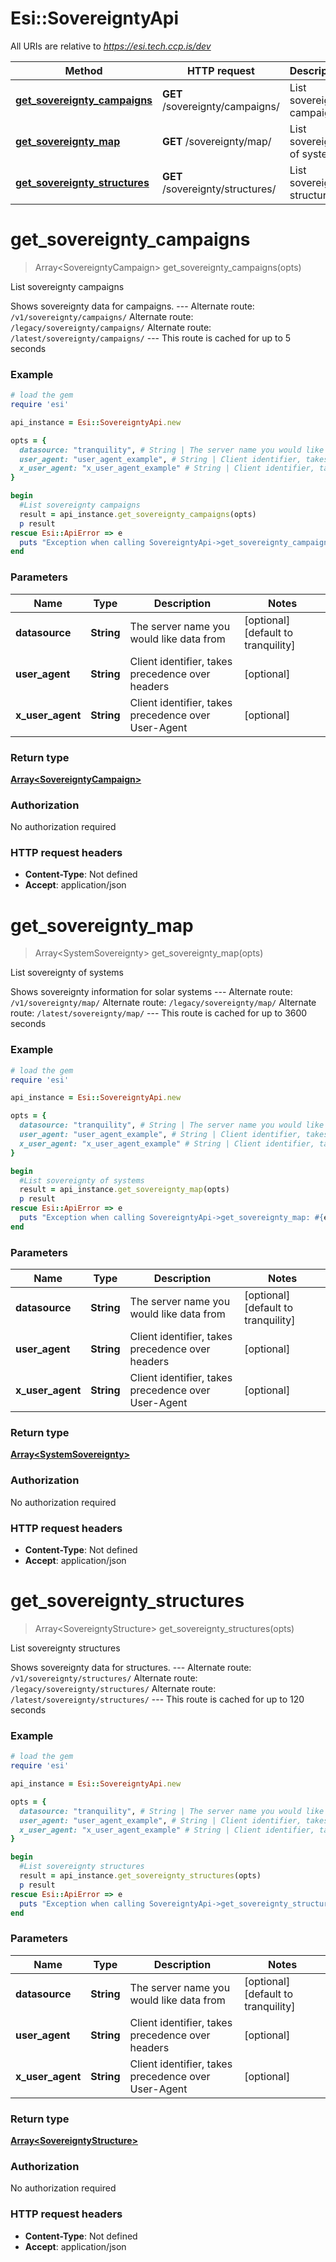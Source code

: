 # Esi::SovereigntyApi

All URIs are relative to *https://esi.tech.ccp.is/dev*

Method | HTTP request | Description
------------- | ------------- | -------------
[**get_sovereignty_campaigns**](SovereigntyApi.md#get_sovereignty_campaigns) | **GET** /sovereignty/campaigns/ | List sovereignty campaigns
[**get_sovereignty_map**](SovereigntyApi.md#get_sovereignty_map) | **GET** /sovereignty/map/ | List sovereignty of systems
[**get_sovereignty_structures**](SovereigntyApi.md#get_sovereignty_structures) | **GET** /sovereignty/structures/ | List sovereignty structures


# **get_sovereignty_campaigns**
> Array&lt;SovereigntyCampaign&gt; get_sovereignty_campaigns(opts)

List sovereignty campaigns

Shows sovereignty data for campaigns.  ---  Alternate route: `/v1/sovereignty/campaigns/`  Alternate route: `/legacy/sovereignty/campaigns/`  Alternate route: `/latest/sovereignty/campaigns/`   ---  This route is cached for up to 5 seconds

### Example
```ruby
# load the gem
require 'esi'

api_instance = Esi::SovereigntyApi.new

opts = { 
  datasource: "tranquility", # String | The server name you would like data from
  user_agent: "user_agent_example", # String | Client identifier, takes precedence over headers
  x_user_agent: "x_user_agent_example" # String | Client identifier, takes precedence over User-Agent
}

begin
  #List sovereignty campaigns
  result = api_instance.get_sovereignty_campaigns(opts)
  p result
rescue Esi::ApiError => e
  puts "Exception when calling SovereigntyApi->get_sovereignty_campaigns: #{e}"
end
```

### Parameters

Name | Type | Description  | Notes
------------- | ------------- | ------------- | -------------
 **datasource** | **String**| The server name you would like data from | [optional] [default to tranquility]
 **user_agent** | **String**| Client identifier, takes precedence over headers | [optional] 
 **x_user_agent** | **String**| Client identifier, takes precedence over User-Agent | [optional] 

### Return type

[**Array&lt;SovereigntyCampaign&gt;**](SovereigntyCampaign.md)

### Authorization

No authorization required

### HTTP request headers

 - **Content-Type**: Not defined
 - **Accept**: application/json



# **get_sovereignty_map**
> Array&lt;SystemSovereignty&gt; get_sovereignty_map(opts)

List sovereignty of systems

Shows sovereignty information for solar systems  ---  Alternate route: `/v1/sovereignty/map/`  Alternate route: `/legacy/sovereignty/map/`  Alternate route: `/latest/sovereignty/map/`   ---  This route is cached for up to 3600 seconds

### Example
```ruby
# load the gem
require 'esi'

api_instance = Esi::SovereigntyApi.new

opts = { 
  datasource: "tranquility", # String | The server name you would like data from
  user_agent: "user_agent_example", # String | Client identifier, takes precedence over headers
  x_user_agent: "x_user_agent_example" # String | Client identifier, takes precedence over User-Agent
}

begin
  #List sovereignty of systems
  result = api_instance.get_sovereignty_map(opts)
  p result
rescue Esi::ApiError => e
  puts "Exception when calling SovereigntyApi->get_sovereignty_map: #{e}"
end
```

### Parameters

Name | Type | Description  | Notes
------------- | ------------- | ------------- | -------------
 **datasource** | **String**| The server name you would like data from | [optional] [default to tranquility]
 **user_agent** | **String**| Client identifier, takes precedence over headers | [optional] 
 **x_user_agent** | **String**| Client identifier, takes precedence over User-Agent | [optional] 

### Return type

[**Array&lt;SystemSovereignty&gt;**](SystemSovereignty.md)

### Authorization

No authorization required

### HTTP request headers

 - **Content-Type**: Not defined
 - **Accept**: application/json



# **get_sovereignty_structures**
> Array&lt;SovereigntyStructure&gt; get_sovereignty_structures(opts)

List sovereignty structures

Shows sovereignty data for structures.  ---  Alternate route: `/v1/sovereignty/structures/`  Alternate route: `/legacy/sovereignty/structures/`  Alternate route: `/latest/sovereignty/structures/`   ---  This route is cached for up to 120 seconds

### Example
```ruby
# load the gem
require 'esi'

api_instance = Esi::SovereigntyApi.new

opts = { 
  datasource: "tranquility", # String | The server name you would like data from
  user_agent: "user_agent_example", # String | Client identifier, takes precedence over headers
  x_user_agent: "x_user_agent_example" # String | Client identifier, takes precedence over User-Agent
}

begin
  #List sovereignty structures
  result = api_instance.get_sovereignty_structures(opts)
  p result
rescue Esi::ApiError => e
  puts "Exception when calling SovereigntyApi->get_sovereignty_structures: #{e}"
end
```

### Parameters

Name | Type | Description  | Notes
------------- | ------------- | ------------- | -------------
 **datasource** | **String**| The server name you would like data from | [optional] [default to tranquility]
 **user_agent** | **String**| Client identifier, takes precedence over headers | [optional] 
 **x_user_agent** | **String**| Client identifier, takes precedence over User-Agent | [optional] 

### Return type

[**Array&lt;SovereigntyStructure&gt;**](SovereigntyStructure.md)

### Authorization

No authorization required

### HTTP request headers

 - **Content-Type**: Not defined
 - **Accept**: application/json



